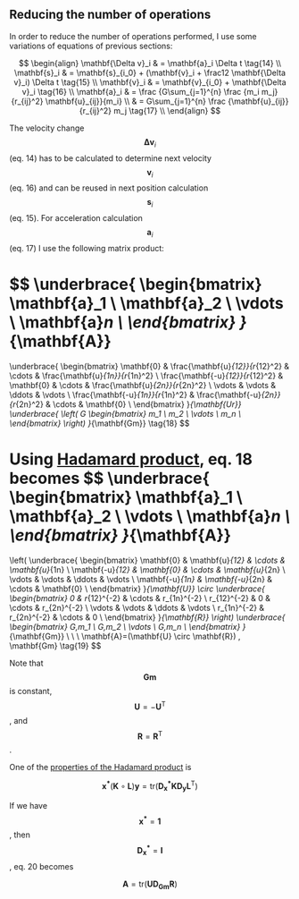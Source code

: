 ## Reducing the number of operations

In order to reduce the number of operations performed, I use some variations of equations of previous sections:

$$
\begin{align}
\mathbf{\Delta v}_i & = \mathbf{a}_i \Delta t                                               \tag{14} \\
\mathbf{s}_i & = \mathbf{s}_{i_0} + (\mathbf{v}_i + \frac12 \mathbf{\Delta v}_i) \Delta t   \tag{15} \\
\mathbf{v}_i & = \mathbf{v}_{i_0} + \mathbf{\Delta v}_i                                     \tag{16} \\
\mathbf{a}_i & = \frac {G\sum_{j=1}^{n} \frac {m_i m_j} {r_{ij}^2} \mathbf{u}_{ij}}{m_i} \\
& = G\sum_{j=1}^{n} \frac {\mathbf{u}_{ij}} {r_{ij}^2} m_j                                  \tag{17} \\
\end{align}
$$

The velocity change $$\mathbf{\Delta v}_i$$ (eq. 14) has to be calculated to determine next velocity $$\mathbf{v}_i$$
(eq. 16) and can be reused in next position calculation $$\mathbf{s}_i$$ (eq. 15). For acceleration calculation
$$\mathbf{a}_i$$ (eq. 17) I use the following matrix product:

$$
\underbrace{
\begin{bmatrix}
\mathbf{a}_1    \\
\mathbf{a}_2    \\
\vdots          \\
\mathbf{a}_n    \\
\end{bmatrix}
}_{\mathbf{A}}
=
\underbrace{
\begin{bmatrix}
\mathbf{0}                        & \frac{\mathbf{u}_{12}}{r_{12}^2}  & \cdots & \frac{\mathbf{u}_{1n}}{r_{1n}^2} \\
\frac{\mathbf{-u}_{12}}{r_{12}^2} & \mathbf{0}                        & \cdots & \frac{\mathbf{u}_{2n}}{r_{2n}^2} \\
\vdots                            & \vdots                            & \ddots & \vdots                           \\
\frac{\mathbf{-u}_{1n}}{r_{1n}^2} & \frac{\mathbf{-u}_{2n}}{r_{2n}^2} & \cdots & \mathbf{0}                       \\
\end{bmatrix}
}_{\mathbf{Ur}}
\underbrace{
\left( G
\begin{bmatrix}
m_1    \\
m_2    \\
\vdots \\
m_n    \\
\end{bmatrix}
\right)
}_{\mathbf{Gm}}                                                                             \tag{18}
$$

Using [Hadamard product](https://en.wikipedia.org/wiki/Hadamard_product_(matrices)), eq. 18 becomes
$$
\underbrace{
\begin{bmatrix}
\mathbf{a}_1    \\
\mathbf{a}_2    \\
\vdots          \\
\mathbf{a}_n    \\
\end{bmatrix}
}_{\mathbf{A}}
=
\left(
\underbrace{
\begin{bmatrix}
\mathbf{0}          & \mathbf{u}_{12}   & \cdots    & \mathbf{u}_{1n}   \\
\mathbf{-u}_{12}    & \mathbf{0}        & \cdots    & \mathbf{u}_{2n}   \\
\vdots              & \vdots            & \ddots    & \vdots            \\
\mathbf{-u}_{1n}    & \mathbf{-u}_{2n}  & \cdots    & \mathbf{0}        \\
\end{bmatrix}
}_{\mathbf{U}}
\circ
\underbrace{
\begin{bmatrix}
0                   & r_{12}^{-2}       & \cdots    & r_{1n}^{-2}       \\
r_{12}^{-2}         & 0                 & \cdots    & r_{2n}^{-2}       \\
\vdots              & \vdots            & \ddots    & \vdots            \\
r_{1n}^{-2}         & r_{2n}^{-2}       & \cdots    & 0                 \\
\end{bmatrix}
}_{\mathbf{R}}
\right)
\underbrace{
\begin{bmatrix}
G\,m_1  \\
G\,m_2  \\
\vdots  \\
G\,m_n  \\
\end{bmatrix}
}_{\mathbf{Gm}} \\
\\
\\
\mathbf{A}=(\mathbf{U} \circ \mathbf{R}) \, \mathbf{Gm}                                     \tag{19}
$$

Note that $$\mathbf{Gm}$$ is constant, $$\mathbf{U}=-\mathbf{U}^\mathsf{T}$$, and $$\mathbf{R}=\mathbf{R}^\mathsf{T}$$.

One of the [properties of the Hadamard product](https://en.wikipedia.org/wiki/Hadamard_product_(matrices)#Properties) is

$$
\mathbf{x^*}(\mathbf{K} \circ \mathbf{L})\mathbf{y}=\mathrm{tr}(\mathbf{D_x^*KD_yL^\mathsf{T}}) \tag{20}
$$

If we have $$\mathbf{x^*}=\mathbf{1}$$, then $$\mathbf{D_x^*}=\mathbf{I}$$, eq. 20 becomes

$$
\mathbf{A}=\mathrm{tr}(\mathbf{UD_{Gm}R})                                                   \tag{21}
$$

